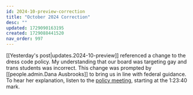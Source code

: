 ```yaml
---
id: 2024-10-preview-correction
title: "October 2024 Correction"
desc: ""
updated: 1729090163195
created: 1729088441520
nav_order: 997
---
```


[[Yesterday's post|updates.2024-10-preview]] referenced a change to the dress code policy. My understanding that our board was targeting gay and trans students was incorrect. This change was prompted by [[people.admin.Dana Ausbrooks]] to bring us in line with federal guidance. To hear her explanation, listen to the [policy meeting](https://docs.wcs.edu/pdf/meetings/September302024.mp3), starting at the 1:23:40 mark.
